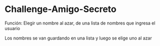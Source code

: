 # Challenge-Amigo-Secreto
<l1>Función: Elegir un nombre al azar, de una lista de nombres que ingresa el usuario</l1>
<p>Los nombres se van guardando en una lista y luego se elige uno al azar</p>



